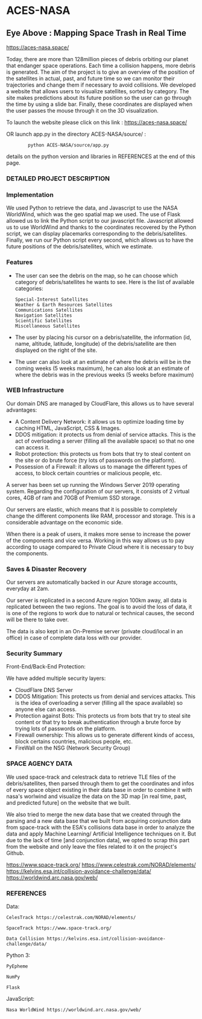 # ACES-NASA
## Eye Above : Mapping Space Trash in Real Time 

https://aces-nasa.space/

Today, there are more than 128million pieces of debris orbiting our planet that endanger space operations. Each time a collision happens, more debris is generated. The aim of the project is to give an overview of the position of the satellites in actual, past, and future time so we can monitor their trajectories and change them if necessary to avoid collisions. We developed a website that allows users to visualize satellites, sorted by category. The site makes predictions about its future position so the user can go through the time by using a slide bar. Finally, these coordinates are displayed when the user passes the mouse through it on the 3D visualization.


To launch the website please click on this link : https://aces-nasa.space/

OR launch app.py in the directory ACES-NASA/source/ :

            python ACES-NASA/source/app.py
            
details on the python version and libraries in REFERENCES at the end of this page.

### DETAILED PROJECT DESCRIPTION
### Implementation

We used Python to retrieve the data, and Javascript to use the NASA WorldWind, which was the geo spatial map we used. The use of Flask allowed us to link the Python script to our javascript file. Javascript allowed us to use WorldWind and thanks to the coordinates recovered by the Python script, we can display placemarks corresponding to the debris/satellites. Finally, we run our Python script every second, which allows us to have the future positions of the debris/satellites, which we estimate.

### Features

- The user can see the debris on the map, so he can choose which category of debris/satellites he wants to see. Here is the list of available categories: 



      Special-Interest Satellites
      Weather & Earth Resources Satellites
      Communications Satellites
      Navigation Satellites
      Scientific Satellites
      Miscellaneous Satellites


- The user by placing his cursor on a debris/satellite, the information (id, name, altitude, latitude, longitude) of the debris/satellite are then displayed on the right of the site.

 

- The user can also look at an estimate of where the debris will be in the coming weeks (5 weeks maximum), he can also look at an estimate of where the debris was in the previous weeks (5 weeks before maximum) 

### WEB Infrastructure
Our domain DNS are managed by CloudFlare, this allows us to have several advantages:



   - A Content Delivery Network: it allows us to optimize loading time by caching HTML, JavaScript, CSS & Images.
   - DDOS mitigation: it protects us from denial of service attacks. This is the act of overloading a server (filling all the available space) so that no one can access it.
   - Robot protection: this protects us from bots that try to steal content on the site or do brute force (try lots of passwords on the platform).
   - Possession of a Firewall: it allows us to manage the different types of access, to block certain countries or malicious people, etc.
 

A server has been set up running the Windows Server 2019 operating system. Regarding the configuration of our servers, it consists of 2 virtual cores, 4GB of ram and 70GB of Premium SSD storage.

Our servers are elastic, which means that it is possible to completely change the different components like RAM, processor and storage. This is a considerable advantage on the economic side.

When there is a peak of users, it makes more sense to increase the power of the components and vice versa. Working in this way allows us to pay according to usage compared to Private Cloud where it is necessary to buy the components.

### Saves & Disaster Recovery

Our servers are automatically backed in our Azure storage accounts, everyday at 2am.

Our server is replicated in a second Azure region 100km away, all data is replicated between the two regions. The goal is to avoid the loss of data, it is one of the regions to work due to natural or technical causes, the second will be there to take over.

The data is also kept in an On-Premise server (private cloud/local in an office) in case of complete data loss with our provider.

### Security Summary

Front-End/Back-End Protection:

We have added multiple security layers:



- CloudFlare DNS Server
- DDOS Mitigation: This protects us from denial and services attacks. This is the idea of overloading a server (filling all the space available) so anyone else can access.
- Protection against Bots: This protects us from bots that try to steal site content or that try to break authentication through a brute force by trying lots of passwords on the platform.
- Firewall ownership: This allows us to generate different kinds of access, block certains countries, malicious people, etc.
- FireWall on the NSG (Network Security Group) 

### SPACE AGENCY DATA

We used space-track and celestrack data to retrieve TLE files of the debris/satellites, then parsed through them to get the coordinates and infos of every space object existing in their data base in order to combine it with nasa's worlwind and visualize the data on the 3D map [in real time, past, and predicted future] on the website that we built.

We also tried to merge the new data base that we created through the parsing and a new data base that we built from acquiring conjunction data from space-track with the ESA's collisions data base in order to analyze the data and apply Machine Learning/ Artificial Intelligence techniques on it. But due to the lack of time [and conjunction data], we opted to scrap this part from the website and only leave the files related to it on the project's Github.

https://www.space-track.org/ https://www.celestrak.com/NORAD/elements/
https://kelvins.esa.int/collision-avoidance-challenge/data/
https://worldwind.arc.nasa.gov/web/

### REFERENCES

Data:

    CelesTrack https://celestrak.com/NORAD/elements/

    SpaceTrack https://www.space-track.org/

    Data Collision https://kelvins.esa.int/collision-avoidance-challenge/data/



Python 3:

    PyEpheme

    NumPy

    Flask



JavaScript:

    Nasa WorldWind https://worldwind.arc.nasa.gov/web/
